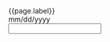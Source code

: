 <div class="usa-form-group">
  <label class="usa-label" id="appointment-date-label" for="appointment-date"
    >{{page.label}}</label
  >
  <div class="usa-hint" id="appointment-date-hint">mm/dd/yyyy</div>
  <div class="usa-date-picker">
    <input
      class="usa-input"
      id="appointment-date"
      name="appointment-date"
      aria-labelledby="appointment-date-label"
      aria-describedby="appointment-date-hint"
    />
  </div>
</div>